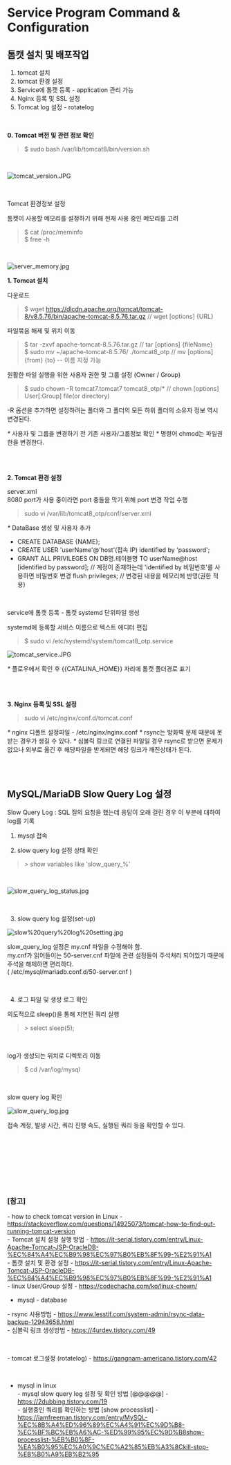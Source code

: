 # Service Program Command & Configuration


## 톰캣 설치 및 배포작업
1. tomcat 설치
2. tomcat 환경 설정
3. Service에 톰캣 등록 - application 관리 가능
4. Nginx 등록 및 SSL 설정
5. Tomcat log 설정 - rotatelog

<br>

**0. Tomcat 버전 및 관련 정보 확인**
> $ sudo bash /var/lib/tomcat8/bin/version.sh

<br>

![tomcat_version.JPG](img/tomcat_version.JPG)


<br>

Tomcat 환경정보 설정

톰켓이 사용할 메모리를 설정하기 위해 현재 사용 중인 메모리를 고려 <br>

> $ cat /proc/meminfo <br>
> $ free -h

<br>

![server_memory.jpg](img/server_memory.jpg)


**1. Tomcat 설치**

다운로드
> $ wget https://dlcdn.apache.org/tomcat/tomcat-8/v8.5.76/bin/apache-tomcat-8.5.76.tar.gz   // wget [options] {URL}

파일묶음 해제 및 위치 이동
> $ tar -zxvf apache-tomcat-8.5.76.tar.gz         // tar [options] {fileName} <br>
> $ sudo mv ~/apache-tomcat-8.5.76/ ./tomcat8_otp           // mv [options] {from} {to}  -- 이름 지정 가능


원활한 파일 실행을 위한 사용자 권한 및 그룹 설정 (Owner / Group)
> $ sudo chown -R tomcat7.tomcat7 tomcat8_otp/*      // chown [options] User[:Group] file(or directory) <br>

-R 옵션을 추가하면 설정하려는 폴더와 그 폴더의 모든 하위 폴더의 소유자 정보 역시 변경된다.

_*_ 사용자 및 그룹을 변경하기 전 기존 사용자/그룹정보 확인
_*_ 명령어 chmod는 파일권한을 변경한다.


<br><br>

**2. Tomcat 환경 설정**

server.xml <br>
8080 port가 사용 중이라면 port 충돌을 막기 위해 port 변경 작업 수행
> sudo vi /var/lib/tomcat8_otp/conf/server.xml


_*_ DataBase 생성 및 사용자 추가
  * CREATE DATABASE {NAME};
  * CREATE USER 'userName'@'host'(접속 IP) identified by 'password';
  * GRANT ALL PRIVILEGES ON DB명.테이블명 TO userName@host [identified by password];    // 계정이 존재하는데 'identified by 비밀번호'를 사용하면 비밀번호 변경
    flush privileges;    // 변경된 내용을 메모리에 반영(권한 적용)

<br>

service에 톰캣 등록 - 톰캣 systemd 단위파일 생성

systemd에 등록할 서비스 이름으로 텍스트 에디터 편집
> $ sudo vi /etc/systemd/system/tomcat8_otp.service

![tomcat_service.JPG](./img/tomcat_service.JPG)

_*_ 플로우에서 확인 후 {{CATALINA_HOME}} 자리에 톰캣 폴더경로 표기

<br><br>


**3. Nginx 등록 및 SSL 설정**
> sudo vi /etc/nginx/conf.d/tomcat.conf

_*_ nginx 디폴트 설정파일 - /etc/nginx/nginx.conf
_*_ rsync는 방화벽 문제 때문에 못받는 경우가 생길 수 있다.
_*_ 심볼릭 링크로 연결된 파일일 경우 rsync로 받으면 문제가 없으나 외부로 옮긴 후 해당파일을 받게되면 해당 링크가 깨진상태가 된다.







<br><br>


## MySQL/MariaDB Slow Query Log 설정

Slow Query Log : SQL 질의 요청을 했는데 응답이 오래 걸린 경우 이 부분에 대하여 log를 기록

1. mysql 접속

2. slow query log 설정 상태 확인
   
  > *>* show variables like 'slow_query_%'

<br>

  ![slow_query_log_status.jpg](./img/slow_query_log_status.jpg)


<br>

3. slow query log 설정(set-up)

  ![slow%20query%20log%20setting.jpg](./img/slow%20query%20log%20setting.jpg)

slow_query_log 설정은 my.cnf 파일을 수정해야 함. <br>
my.cnf가 읽어들이는 50-server.cnf 파일에 관련 설정들이 주석처리 되어있기 때문에 주석을 해제하면 편리하다. <br>
( /etc/mysql/mariadb.conf.d/50-server.cnf )


<br>

4. 로그 파일 및 생성 로그 확인

의도적으로 sleep()을 통해 지연된 쿼리 실행

> *>* select sleep(5);

<br>

log가 생성되는 위치로 디렉토리 이동
> $ cd /var/log/mysql

<br>

slow query log 확인

![slow_query_log.jpg](./img/slow_query_log.jpg)

 접속 계정, 발생 시간, 쿼리 진행 속도, 실행된 쿼리 등을 확인할 수 있다.

<br><br>




<br><br>
<br><br>

### [참고] <br>
  *-* how to check tomcat version in Linux - https://stackoverflow.com/questions/14925073/tomcat-how-to-find-out-running-tomcat-version <br>
  *-* Tomcat 설치 설정 실행 방법 - https://it-serial.tistory.com/entry/Linux-Apache-Tomcat-JSP-OracleDB-%EC%84%A4%EC%B9%98%EC%97%B0%EB%8F%99-%E2%91%A1 <br>
  *-* 톰캣 설치 및 환경 설정 - https://it-serial.tistory.com/entry/Linux-Apache-Tomcat-JSP-OracleDB-%EC%84%A4%EC%B9%98%EC%97%B0%EB%8F%99-%E2%91%A1 <br>
  *-* linux User/Group 설정 - https://codechacha.com/ko/linux-chown/ <br>

  * mysql
  *-* database 

  *-* rsync 사용방법 - https://www.lesstif.com/system-admin/rsync-data-backup-12943658.html <br>
  *-* 심볼릭 링크 생성방법 - https://4urdev.tistory.com/49 <br>

  <br>

  *-* tomcat 로그설정 (rotatelog) - https://gangnam-americano.tistory.com/42

  <br>

  * mysql in linux <br>
  *-* mysql slow query log 설정 및 확인 방법 [@@@@@] - https://2dubbing.tistory.com/19 <br>
  *-* 실행중인 쿼리를 확인하는 방법 [show processlist] - https://iamfreeman.tistory.com/entry/MySQL-%EC%8B%A4%ED%96%89%EC%A4%91%EC%9D%B8-%EC%BF%BC%EB%A6%AC-%ED%99%95%EC%9D%B8show-processlist-%EB%B0%8F-%EA%B0%95%EC%A0%9C%EC%A2%85%EB%A3%8Ckill-stop-%EB%B0%A9%EB%B2%95 <br>

